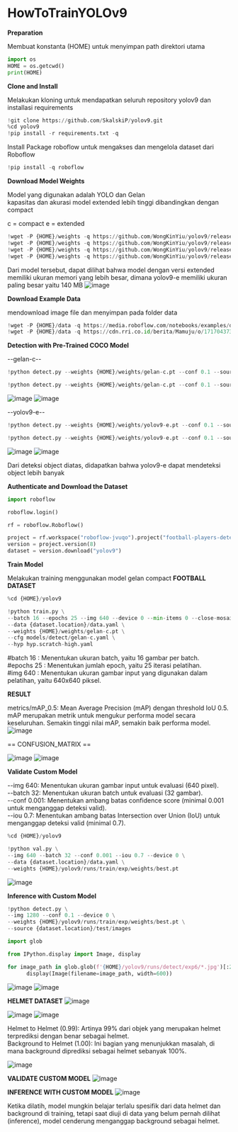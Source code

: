 # HowToTrainYOLOv9

**Preparation**

Membuat konstanta (HOME) untuk menyimpan path direktori utama
```python
import os
HOME = os.getcwd()
print(HOME)
```

**Clone and Install**

Melakukan kloning untuk mendapatkan seluruh repository yolov9 dan installasi requirements 
```python
!git clone https://github.com/SkalskiP/yolov9.git
%cd yolov9
!pip install -r requirements.txt -q
```

Install Package roboflow untuk mengakses dan mengelola dataset dari Roboflow
```python
!pip install -q roboflow
```

**Download Model Weights**

Model yang digunakan adalah YOLO dan Gelan<br>
kapasitas dan akurasi model extended lebih tinggi dibandingkan dengan compact

c = compact
e = extended
```python
!wget -P {HOME}/weights -q https://github.com/WongKinYiu/yolov9/releases/download/v0.1/yolov9-c.pt
!wget -P {HOME}/weights -q https://github.com/WongKinYiu/yolov9/releases/download/v0.1/yolov9-e.pt
!wget -P {HOME}/weights -q https://github.com/WongKinYiu/yolov9/releases/download/v0.1/gelan-c.pt
!wget -P {HOME}/weights -q https://github.com/WongKinYiu/yolov9/releases/download/v0.1/gelan-e.pt
```

Dari model tersebut, dapat dilihat bahwa model dengan versi extended memiliki ukuran memori yang lebih besar, dimana yolov9-e memiliki ukuran paling besar yaitu 140 MB
![image](https://github.com/user-attachments/assets/41e3334e-d529-4e36-a2a9-d3ecb3e6e51c)


**Download Example Data**

mendownload image file dan menyimpan pada folder data
```python
!wget -P {HOME}/data -q https://media.roboflow.com/notebooks/examples/dog.jpeg
!wget -P {HOME}/data -q https://cdn.rri.co.id/berita/Mamuju/o/1717043731797-_5d8e74a4-e657-46b6-8fa2-ec25653c4894/kstgu2qd72q6oiv.jpeg
```
**Detection with Pre-Trained COCO Model**

--gelan-c--
```python
!python detect.py --weights {HOME}/weights/gelan-c.pt --conf 0.1 --source {HOME}/data/dog.jpeg --device 0
```
```python
!python detect.py --weights {HOME}/weights/gelan-c.pt --conf 0.1 --source {HOME}/data/mendaki.jpeg --device cpu
```
![image](https://github.com/user-attachments/assets/99ded46f-253f-4101-b73d-bdfb6bc39eec)
![image](https://github.com/user-attachments/assets/6462fa3f-4a41-4a43-a69d-6bb027b47380)

--yolov9-e--
```python
!python detect.py --weights {HOME}/weights/yolov9-e.pt --conf 0.1 --source {HOME}/data/dog.jpeg --device 0
```
```python
!python detect.py --weights {HOME}/weights/yolov9-e.pt --conf 0.1 --source {HOME}/data/mendaki.jpeg --device cpu
```
![image](https://github.com/user-attachments/assets/8952a07d-b79b-4727-95e0-f522c2f57e29)
![image](https://github.com/user-attachments/assets/d06c76c9-5409-4fdf-8b00-10d584b0f9db)

Dari deteksi object diatas, didapatkan bahwa yolov9-e dapat mendeteksi object lebih banyak 

**Authenticate and Download the Dataset**

```python
import roboflow

roboflow.login()

rf = roboflow.Roboflow()

project = rf.workspace("roboflow-jvuqo").project("football-players-detection-3zvbc")
version = project.version(8)
dataset = version.download("yolov9")
```

**Train Model**

Melakukan training menggunakan model gelan compact
**FOOTBALL DATASET**
```python
%cd {HOME}/yolov9

!python train.py \
--batch 16 --epochs 25 --img 640 --device 0 --min-items 0 --close-mosaic 15 \
--data {dataset.location}/data.yaml \
--weights {HOME}/weights/gelan-c.pt \
--cfg models/detect/gelan-c.yaml \
--hyp hyp.scratch-high.yaml
```

#batch 16  : Menentukan ukuran batch, yaitu 16 gambar per batch. <br>
#epochs 25 : Menentukan jumlah epoch, yaitu 25 iterasi pelatihan. <br>
#img 640   : Menentukan ukuran gambar input yang digunakan dalam pelatihan, yaitu 640x640 piksel.

**RESULT**

metrics/mAP_0.5: Mean Average Precision (mAP) dengan threshold IoU 0.5. mAP merupakan metrik untuk mengukur performa model secara keseluruhan. Semakin tinggi nilai mAP, semakin baik performa model.
![image](https://github.com/user-attachments/assets/532be413-7fc3-443f-a80f-1f1e5a94ea23)

== CONFUSION_MATRIX ==

![image](https://github.com/user-attachments/assets/91f12034-c024-46bd-bd13-f56c1bbed9f1)
![image](https://github.com/user-attachments/assets/10732815-86ec-4977-9a5f-e246fc08fc0a)

**Validate Custom Model**

--img 640: Menentukan ukuran gambar input untuk evaluasi (640 pixel). <br>
--batch 32: Menentukan ukuran batch untuk evaluasi (32 gambar). <br>
--conf 0.001: Menentukan ambang batas confidence score (minimal 0.001 untuk menganggap deteksi valid). <br>
--iou 0.7: Menentukan ambang batas Intersection over Union (IoU) untuk menganggap deteksi valid (minimal 0.7).<br>

```python
%cd {HOME}/yolov9

!python val.py \
--img 640 --batch 32 --conf 0.001 --iou 0.7 --device 0 \
--data {dataset.location}/data.yaml \
--weights {HOME}/yolov9/runs/train/exp/weights/best.pt
```
![image](https://github.com/user-attachments/assets/bec1d244-dd00-4491-8b3d-6e58c560db39)

**Inference with Custom Model**
```python
!python detect.py \
--img 1280 --conf 0.1 --device 0 \
--weights {HOME}/yolov9/runs/train/exp/weights/best.pt \
--source {dataset.location}/test/images
```
```python
import glob

from IPython.display import Image, display

for image_path in glob.glob(f'{HOME}/yolov9/runs/detect/exp6/*.jpg')[:2]:
      display(Image(filename=image_path, width=600))
```
![image](https://github.com/user-attachments/assets/37a090a8-84f9-4bba-99fd-cb032a705422)
![image](https://github.com/user-attachments/assets/4f59cbb1-8e54-452e-bcd4-398a2fb099e8)


**HELMET DATASET**
![image](https://github.com/user-attachments/assets/821ee2b2-4694-46de-8dbc-e13f7f9822c9)


![image](https://github.com/user-attachments/assets/0faf5da3-26b7-4d74-abb5-c55bc01db3ca)
![image](https://github.com/user-attachments/assets/251a0edc-891e-4ac1-866f-8d2682daf42f)

Helmet to Helmet (0.99): Artinya 99% dari objek yang merupakan helmet terprediksi dengan benar sebagai helmet.<br>
Background to Helmet (1.00): Ini bagian yang menunjukkan masalah, di mana background diprediksi sebagai helmet sebanyak 100%.

![image](https://github.com/user-attachments/assets/860a8179-e793-42d5-9f8e-71b1a0b45a33)

**VALIDATE CUSTOM MODEL**
![image](https://github.com/user-attachments/assets/c576d204-78fd-4ef6-b6ff-be7cc76f2191)

**INFERENCE WITH CUSTOM MODEL**
![image](https://github.com/user-attachments/assets/8b658e29-88c4-4df2-b125-70df38de4e27)

Ketika dilatih, model mungkin belajar terlalu spesifik dari data helmet dan background di training, tetapi saat diuji di data yang belum pernah dilihat (inference), model cenderung menganggap background sebagai helmet.




